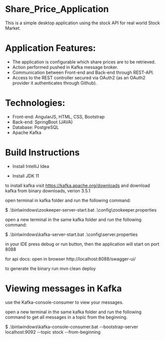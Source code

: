 # Share_Price_Application

This is a simple desktop application using the stock API for real world Stock Market.

# Application Features:

- The application is configurable which share prices are to be retrieved.
- Action performed pushed in Kafka message broker.
- Communication between Front-end and Back-end through REST-API.
- Access to the REST controller secured via OAuth2 (as an OAuth2 provider it authenticates through Github).

# Technologies:

- Front-end: AngularJS, HTML, CSS, Bootstrap
- Back-end: SpringBoot (JAVA)
- Database: PostgreSQL
- Apache Kafka

# Build Instructions

- Install IntelliJ Idea

- Install JDK 11

to install kafka visit https://kafka.apache.org/downloads
and download kafka from binary downloads, verion 3.5.1

open terminal in kafka folder and run the following command:

$ .\bin\windows\zookeeper-server-start.bat .\config\zookeeper.properties

open a new terminal in the same kafka folder and run the following command:

$ .\bin\windows\kafka-server-start.bat .\config\server.properties

in your IDE press debug or run button, then the application will start on port 8088

for api docs: open in browser http://localhost:8088/swagger-ui/

to generate the binary run mvn clean deploy


# Viewing messages in Kafka

use the Kafka-console-consumer to view your messages.

open a new terminal in the same kafka folder and run the following command to get all messages in a topic from the beginning.

$ .\bin\windows\kafka-console-consumer.bat --bootstrap-server localhost:9092 --topic stock --from-beginning
